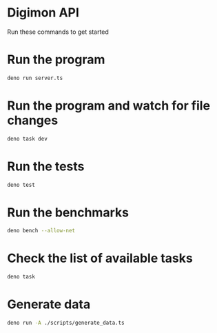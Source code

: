 # Digimon API

Run these commands to get started

# Run the program

```bash
deno run server.ts
```

# Run the program and watch for file changes

```bash
deno task dev
```

# Run the tests

```bash
deno test
```

# Run the benchmarks

```bash
deno bench --allow-net
```

# Check the list of available tasks

```bash
deno task
```

# Generate data

```bash
deno run -A ./scripts/generate_data.ts
```
